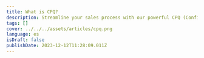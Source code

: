 ```yaml
---
title: What is CPQ?
description: Streamline your sales process with our powerful CPQ (Configure, Price, Quote) software.
tags: []
cover: ../../../assets/articles/cpq.png
language: es
isDraft: false
publishDate: 2023-12-12T11:28:09.011Z
---
```

